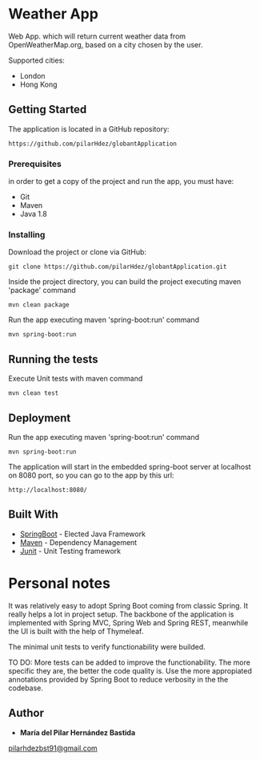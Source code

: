 # Weather App

Web App. which will return current weather data from OpenWeatherMap.org, based on a city chosen by the user.

Supported cities:
- London
- Hong Kong

## Getting Started

The application is located in a GitHub repository: 

```
https://github.com/pilarHdez/globantApplication
```

### Prerequisites

in order to get a copy of the project and run the app, you must have:

* Git
* Maven 
* Java 1.8

### Installing

Download the project or clone via GitHub:

```
git clone https://github.com/pilarHdez/globantApplication.git
```

Inside the project directory, you can build the project executing maven 'package' command

```
mvn clean package
```

Run the app executing maven 'spring-boot:run' command

```
mvn spring-boot:run
```

## Running the tests

Execute Unit tests with maven command

```
mvn clean test
```

## Deployment

Run the app executing maven 'spring-boot:run' command

```
mvn spring-boot:run
```

The application will start in the embedded spring-boot server at localhost on 8080 port, so you can go to the app by this url:

```
http://localhost:8080/
```

## Built With

* [SpringBoot](https://spring.io/projects/spring-boot) - Elected Java Framework
* [Maven](https://maven.apache.org/) - Dependency Management
* [Junit](https://junit.org/junit5/) - Unit Testing framework

# Personal notes

It was relatively easy to adopt Spring Boot coming from classic Spring. It really helps a lot in project setup.
The backbone of the application is implemented with Spring MVC, Spring Web and Spring REST, meanwhile the UI is built with the help of Thymeleaf.

The minimal unit tests to verify functionability were builded.

TO DO:
More tests can be added to improve the functionability. The more specific they are, the better the code quality is.
Use the more appropiated annotations provided by Spring Boot to reduce verbosity in the the codebase.

## Author

* **María del Pilar Hernández Bastida**

pilarhdezbst91@gmail.com
